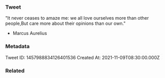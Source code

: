 ### Tweet
"It never ceases to amaze me: we all love ourselves more than other people,But care more about their opinions than our own." 

- Marcus Aurelius

### Metadata
Tweet ID: 1457988834126401536
Created At: 2021-11-09T08:30:00.000Z

### Related

